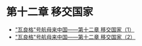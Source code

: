 # 第十二章 移交国家

* ["瓦良格"号航母来中国——第十二章 移交国家（1）](http://mp.weixin.qq.com/s?__biz=MzI2MjQ3MTM5OA==&mid=2247483800&idx=1&sn=d907caae8c3d6daef94e5b46642f9cb2)
* ["瓦良格"号航母来中国——第十二章 移交国家（2）](http://mp.weixin.qq.com/s?__biz=MzI2MjQ3MTM5OA==&mid=2247483804&idx=1&sn=f0f951f7a8dd3b5c88aaeda0cac920f3)
